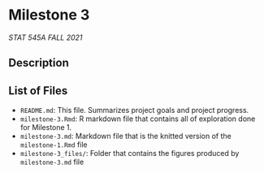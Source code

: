 # Milestone 3

*STAT 545A FALL 2021*


## Description



## List of Files

- `README.md`: This file. Summarizes project goals and project progress.
- `milestone-3.Rmd`: R markdown file that contains all of exploration done for Milestone 1.
- `milestone-3.md`: Markdown file that is the knitted version of the  `milestone-1.Rmd` file
- `milestone-3_files/`: Folder that contains the figures produced by  `milestone-3.md` file


